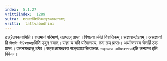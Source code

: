 ```yaml
---
index:  5.1.27
vrittiindex:  1289
sutra:  शतमानविंशतिकसहरुआवसनादण्
vritti:  tattvabodhini 
---
```


ठञ्?ठक्कनामिति। शतमानं परिमाणं, ततष्ठञ् प्राप्तः। विंशत्या क्रीतं विंशतिकम्। संज्ञाशब्दोऽयम्। असंज्ञायां हि `विंशति तिं?रशभ्द्या`मिति ड्वुन् स्यात्। संज्ञा च यदि परिमाणस्य, तदा ठञ् प्राप्तः। अर्थान्तरस्य चेत्तर्हि ठक् प्राप्तः। वसनशब्दात्तु ठगेव। सहरुआशब्दस्य सङ्ख्यावाचित्वात्ततः `सङ्ख्याया अतिशदन्तायाः`इति कन्प्राप्त इति विवेकः। 

